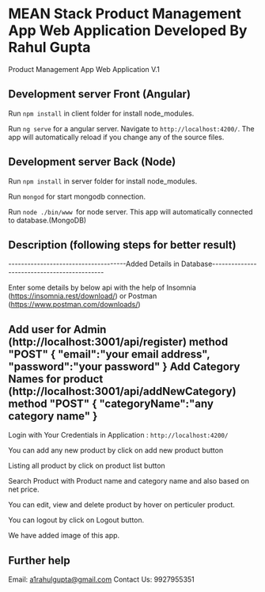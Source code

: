 
# MEAN Stack Product Management App Web Application Developed By Rahul Gupta

Product Management App Web Application V.1

## Development server Front (Angular)

Run `npm install` in client folder for install node_modules.

Run `ng serve` for a angular server. Navigate to `http://localhost:4200/`. The app will automatically reload if you change any of the source files.

## Development server Back (Node)

Run `npm install` in server folder for install node_modules.

Run `mongod` for start mongodb connection.

Run `node ./bin/www `for  node server. This app will automatically connected to database.(MongoDB)


## Description (following steps for better result)

-------------------------------------Added Details in Database--------------------------------------------

Enter some details by below api with the help of Insomnia (https://insomnia.rest/download/) or Postman (https://www.postman.com/downloads/)

Add user for Admin (http://localhost:3001/api/register) method "POST" 
{
 "email":"your email address",
 "password":"your password"
}
Add Category Names for product (http://localhost:3001/api/addNewCategory) method "POST"
{
 "categoryName":"any category name"
}
----------------------------------------------------------------------------------


Login with Your Credentials in Application : `http://localhost:4200/`

You can add any new product by click on add new product button 

Listing all product by click on product list button

Search Product with Product name and category name and also based on net price.

You can edit, view and delete product by hover on perticuler product.

You can logout by click on Logout button.

We have added image of this app.

## Further help

Email: a1rahulgupta@gmail.com
Contact Us: 9927955351
